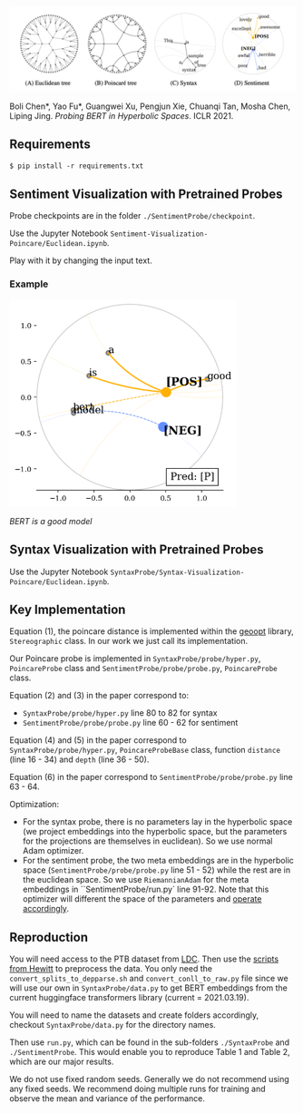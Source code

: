 <p align="left">
  <img src="readme-asset/title.png" width="800" title="title" alt="title">
</p>

Boli Chen\*, Yao Fu\*, Guangwei Xu, Pengjun Xie, Chuanqi Tan, Mosha Chen, Liping Jing. _Probing BERT in Hyperbolic Spaces_. ICLR 2021. 

## Requirements

    $ pip install -r requirements.txt

## Sentiment Visualization with Pretrained Probes

Probe checkpoints are in the folder `./SentimentProbe/checkpoint`.

Use the Jupyter Notebook `Sentiment-Visualization-Poincare/Euclidean.ipynb`.

Play with it by changing the input text.

### Example

<p align="left">
  <img src="readme-asset/header.png" width="400" title="hover text" alt="BERT is a good model">
</p>

_BERT is a good model_

## Syntax Visualization with Pretrained Probes

Use the Jupyter Notebook `SyntaxProbe/Syntax-Visualization-Poincare/Euclidean.ipynb`.

## Key Implementation 
Equation (1), the poincare distance is implemented within the [geoopt](https://github.com/geoopt/geoopt) library, `Stereographic` class. In our work we just call its implementation. 

Our Poincare probe is implemented in `SyntaxProbe/probe/hyper.py`, `PoincareProbe` class and `SentimentProbe/probe/probe.py`, `PoincareProbe` class. 

Equation (2) and (3) in the paper correspond to:
* `SyntaxProbe/probe/hyper.py` line 80 to 82 for syntax
* `SentimentProbe/probe/probe.py` line 60 - 62 for sentiment

Equation (4) and (5) in the paper correspond to `SyntaxProbe/probe/hyper.py`, `PoincareProbeBase` class, function `distance` (line 16 - 34) and `depth` (line 36 - 50). 

Equation (6) in the paper correspond to `SentimentProbe/probe/probe.py` line 63 - 64. 

Optimization:
* For the syntax probe, there is no parameters lay in the hyperbolic space (we project embeddings into the hyperbolic space, but the parameters for the projections are themselves in euclidean). So we use normal Adam optimizer.
* For the sentiment probe, the two meta embeddings are in the hyperbolic space (`SentimentProbe/probe/probe.py` line 51 - 52) while the rest are in the euclidean space. So we use `RiemannianAdam` for the meta embeddings in ``SentimentProbe/run.py` line 91-92. Note that this optimizer will different the space of the parameters and [operate accordingly](https://github.com/geoopt/geoopt/blob/master/geoopt/optim/radam.py). 

## Reproduction

You will need access to the PTB dataset from [LDC](https://catalog.ldc.upenn.edu/LDC99T42).
Then use the [scripts from Hewitt](https://github.com/john-hewitt/structural-probes/tree/master/scripts) to preprocess the data. You only need the `convert_splits_to_depparse.sh` and `convert_conll_to_raw.py` file since we will use our own in `SyntaxProbe/data.py` to get BERT embeddings from the current huggingface transformers library (current = 2021.03.19). 

You will need to name the datasets and create folders accordingly, checkout `SyntaxProbe/data.py` for the directory names. 

Then use `run.py`, which can be found in the sub-folders `./SyntaxProbe` and `./SentimentProbe`. This would enable you to reproduce Table 1 and Table 2, which are our major results. 

We do not use fixed random seeds. Generally we do not recommend using any fixed seeds. We recommend doing multiple runs for training and observe the mean and variance of the performance. 
